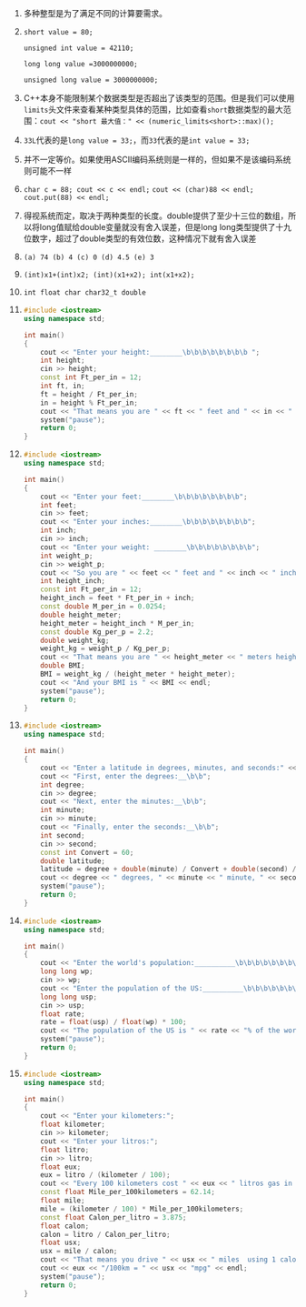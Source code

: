 1. 多种整型是为了满足不同的计算要需求。

2. `short value = 80;`

   `unsigned int value = 42110;`

   `long long value =3000000000; `

   `unsigned long value = 3000000000;`

3. C++本身不能限制某个数据类型是否超出了该类型的范围。但是我们可以使用`limits`头文件来查看某种类型具体的范围，比如查看`short`数据类型的最大范围：`cout << "short 最大值：" << (numeric_limits<short>::max)();`

4. `33L`代表的是`long value = 33;`，而`33`代表的是`int value = 33;`

5. 并不一定等价。如果使用ASCII编码系统则是一样的，但如果不是该编码系统则可能不一样

6. `char c = 88; cout << c << endl;`
   `cout << (char)88 << endl;`
   `cout.put(88) << endl;`

7. 得视系统而定，取决于两种类型的长度。double提供了至少十三位的数组，所以将long值赋给double变量就没有舍入误差，但是long long类型提供了十九位数字，超过了double类型的有效位数，这种情况下就有舍入误差

8. `(a) 74 (b) 4 (c) 0 (d) 4.5 (e) 3`

9. `(int)x1+(int)x2; (int)(x1+x2); int(x1+x2);`

10. `int float char char32_t double `

11. ```c++
    #include <iostream>
    using namespace std;
    
    int main()
    {
    	cout << "Enter your height:________\b\b\b\b\b\b\b\b ";
    	int height;
    	cin >> height;
    	const int Ft_per_in = 12;
    	int ft, in;
    	ft = height / Ft_per_in;
    	in = height % Ft_per_in;
    	cout << "That means you are " << ft << " feet and " << in << " inches height." << endl;
    	system("pause");
    	return 0;
    }
    ```

12. ```c++
    #include <iostream>
    using namespace std;
    
    int main()
    {
    	cout << "Enter your feet:________\b\b\b\b\b\b\b\b";
    	int feet;
    	cin >> feet;
    	cout << "Enter your inches:________\b\b\b\b\b\b\b\b";
    	int inch;
    	cin >> inch;
    	cout << "Enter your weight: ________\b\b\b\b\b\b\b\b";
    	int weight_p;
    	cin >> weight_p;
    	cout << "So you are " << feet << " feet and " << inch << " inches height and " << weight_p << " pounds weight." << endl;
    	int height_inch;
    	const int Ft_per_in = 12;
    	height_inch = feet * Ft_per_in + inch;
    	const double M_per_in = 0.0254;
    	double height_meter;
    	height_meter = height_inch * M_per_in;
    	const double Kg_per_p = 2.2;
    	double weight_kg;
    	weight_kg = weight_p / Kg_per_p;
    	cout << "That means you are " << height_meter << " meters height and " << weight_kg << " kilograms weight." << endl;
    	double BMI;
    	BMI = weight_kg / (height_meter * height_meter);
    	cout << "And your BMI is " << BMI << endl;
    	system("pause");
    	return 0;
    }
    ```

13. ```c++
    #include <iostream>
    using namespace std;
    
    int main()
    {
    	cout << "Enter a latitude in degrees, minutes, and seconds:" << endl;
    	cout << "First, enter the degrees:__\b\b";
    	int degree;
    	cin >> degree;
    	cout << "Next, enter the minutes:__\b\b";
    	int minute;
    	cin >> minute;
    	cout << "Finally, enter the seconds:__\b\b";
    	int second;
    	cin >> second;
    	const int Convert = 60;
    	double latitude;
    	latitude = degree + double(minute) / Convert + double(second) / Convert / Convert;
    	cout << degree << " degrees, " << minute << " minute, " << second << " seconds = " << latitude << " degrees" << endl;
    	system("pause");
    	return 0;
    }
    ```

14. ```c++
    #include <iostream>
    using namespace std;
    
    int main()
    {
    	cout << "Enter the world's population:__________\b\b\b\b\b\b\b\b\b\b";
    	long long wp;
    	cin >> wp;
    	cout << "Enter the population of the US:__________\b\b\b\b\b\b\b\b\b\b";
    	long long usp;
    	cin >> usp;
    	float rate;
    	rate = float(usp) / float(wp) * 100;
    	cout << "The population of the US is " << rate << "% of the world population." << endl;
    	system("pause");
    	return 0;
    }
    ```
    
15. ```c++
    #include <iostream>
    using namespace std;
    
    int main()
    {
    	cout << "Enter your kilometers:";
    	float kilometer;
    	cin >> kilometer;
    	cout << "Enter your litros:";
    	float litro;
    	cin >> litro;
    	float eux;
    	eux = litro / (kilometer / 100);
    	cout << "Every 100 kilometers cost " << eux << " litros gas in Europe." << endl;
    	const float Mile_per_100kilometers = 62.14;
    	float mile;
    	mile = (kilometer / 100) * Mile_per_100kilometers;
    	const float Calon_per_litro = 3.875;
    	float calon;
    	calon = litro / Calon_per_litro;
    	float usx;
    	usx = mile / calon;
    	cout << "That means you drive " << usx << " miles  using 1 calon gas in the US." << endl;
    	cout << eux << "/100km = " << usx << "mpg" << endl;
    	system("pause");
    	return 0;
    }
    ```

